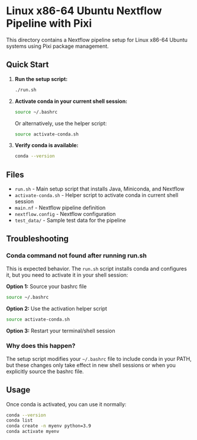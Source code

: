 # Linux x86-64 Ubuntu Nextflow Pipeline with Pixi

This directory contains a Nextflow pipeline setup for Linux x86-64 Ubuntu systems using Pixi package management.

## Quick Start

1. **Run the setup script:**
   ```bash
   ./run.sh
   ```

2. **Activate conda in your current shell session:**
   ```bash
   source ~/.bashrc
   ```

   Or alternatively, use the helper script:
   ```bash
   source activate-conda.sh
   ```

3. **Verify conda is available:**
   ```bash
   conda --version
   ```

## Files

- `run.sh` - Main setup script that installs Java, Miniconda, and Nextflow
- `activate-conda.sh` - Helper script to activate conda in current shell session
- `main.nf` - Nextflow pipeline definition
- `nextflow.config` - Nextflow configuration
- `test_data/` - Sample test data for the pipeline

## Troubleshooting

### Conda command not found after running run.sh

This is expected behavior. The `run.sh` script installs conda and configures it, but you need to activate it in your shell session:

**Option 1:** Source your bashrc file
```bash
source ~/.bashrc
```

**Option 2:** Use the activation helper script
```bash
source activate-conda.sh
```

**Option 3:** Restart your terminal/shell session

### Why does this happen?

The setup script modifies your `~/.bashrc` file to include conda in your PATH, but these changes only take effect in new shell sessions or when you explicitly source the bashrc file.

## Usage

Once conda is activated, you can use it normally:
```bash
conda --version
conda list
conda create -n myenv python=3.9
conda activate myenv
```